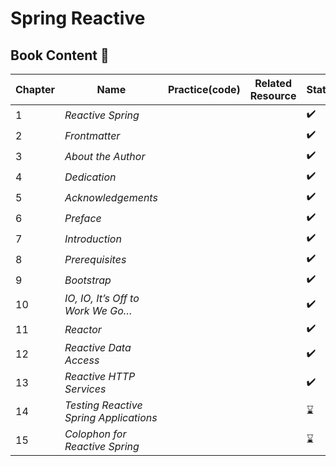 # Spring Reactive 

## Book Content 📑
|Chapter|Name|Practice(code)|Related Resource|Status|
|-------|----|--------------|----------------|------|
|1|_Reactive Spring_|||✔️|
|2|_Frontmatter_|||✔️|
|3|_About the Author_|||✔️|
|4|_Dedication_|||✔️|
|5|_Acknowledgements_|||✔️|
|6|_Preface_|||✔️|
|7|_Introduction_|||✔️|
|8|_Prerequisites_|||✔️|
|9|_Bootstrap_|||✔️|
|10|_IO, IO, It’s Off to Work We Go…_|||✔️|
|11|_Reactor_|||✔️|
|12|_Reactive Data Access_|||✔️|
|13|_Reactive HTTP Services_|||✔️|
|14|_Testing Reactive Spring Applications_|||⌛|
|15|_Colophon for Reactive Spring_|||⌛|
